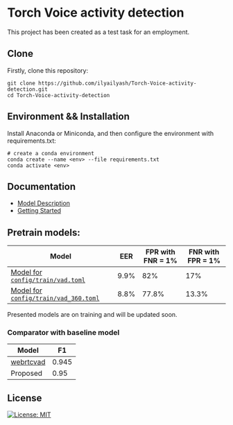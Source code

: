 # Torch Voice activity detection

This project has been created as a test task for an employment.

## Clone

Firstly, clone this repository:

```shell
git clone https://github.com/ilyailyash/Torch-Voice-activity-detection.git
cd Torch-Voice-activity-detection
```

## Environment && Installation

Install Anaconda or Miniconda, and then configure the environment with requirements.txt:

```shell
# create a conda environment
conda create --name <env> --file requirements.txt
conda activate <env>
```

## Documentation

- [Model Description](docs/model_description.md)
- [Getting Started](docs/getting_started.md)


## Pretrain models:

| Model     | EER  | FPR with FNR = 1% | FNR with FPR = 1% |
|-----------|------|-------------------|-------------------|
| [Model for `config/train/vad.toml`](https://disk.yandex.ru/d/Z0wLhgbPiSe8kg) | 9.9% | 82%               | 17%               |
| [Model for `config/train/vad_360.toml`](https://disk.yandex.ru/d/1Ozworln5biaeg) | 8.8% | 77.8%             | 13.3%             |

Presented models are on training and will be updated soon.

### Comparator with baseline model

| Model                                                | F1    |
|------------------------------------------------------|-------|
| [webrtcvad](https://github.com/wiseman/py-webrtcvad) | 0.945 |
| Proposed                                             | 0.95  |

## License

[![License: MIT](https://img.shields.io/badge/License-MIT-yellow.svg)](LICENSE)
